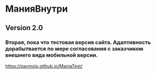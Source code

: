 # МанияВнутри
## Version 2.0
### Вторая, пока что тестовая версия сайта. Адаптивность дорабытвается по мере согласования с заказчиком внешнего вида мобильной версии.


https://pavmois.github.io/ManiaTest/
